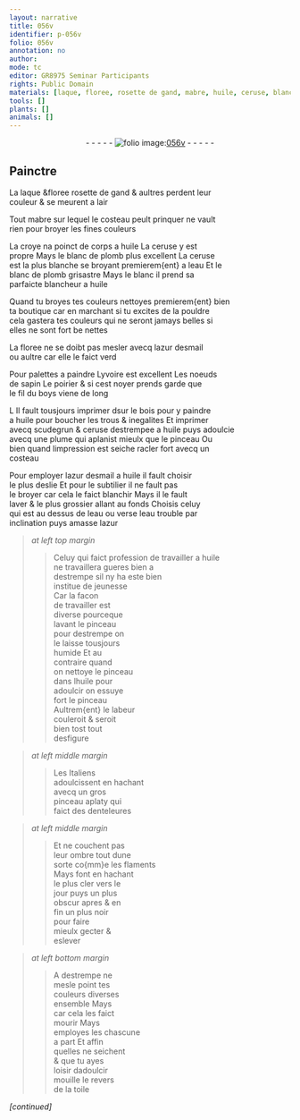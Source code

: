 ```yaml
---
layout: narrative
title: 056v
identifier: p-056v
folio: 056v
annotation: no
author:
mode: tc
editor: GR8975 Seminar Participants
rights: Public Domain
materials: [laque, floree, rosette de gand, mabre, huile, ceruse, blanc de plomb, eau, azur desmail, yvoire, noeuds de sapin, poirier, noyer, boys, bois, scudegrun, azur, toile]
tools: []
plants: []
animals: []
---
```


<div class="folio" align="center">- - - - - <a href="http://gallica.bnf.fr/ark:/12148/btv1b9059316c/f118.item" target="_blank"><img src="https://cu-mkp.github.io/2017-workshop-edition/assets/photo-icon.png" alt="folio image: " style="display:inline-block; margin-bottom:-3px;"/>056v</a> - - - - - </div>  
  

## Painctre

 
 La <span class="m">laque</span> &<span class="del"><span class="m">floree</span></span> <span class="m">rosette de <span class="pl">gand</span></span> & aultres perdent leur<br/> couleur & se meurent a lair
 
Tout <span class="m">mabre</span> sur lequel le costeau peult prinquer ne vault<br/> rien pour broyer les fines couleurs
 
 La croye na poinct de corps a <span class="m">huile</span> La <span class="m">ceruse</span> y est<br/> propre Mays le <span class="m">blanc de plomb</span> plus excellent La <span class="m">ceruse</span><br/> est la plus blanche se broyant premierem{ent} a l<span class="m">eau</span> Et le<br/> <span class="m">blanc de plomb</span> grisastre Mays <span class="del">le blanc</span> il prend sa<br/> parfaicte blancheur a <span class="m">huile</span>
 
Quand tu broyes tes couleurs nettoyes premierem{ent} bien<br/> ta boutique car en marchant si tu excites de la pouldre<br/> cela gastera tes couleurs qui ne seront jamays belles si<br/> elles ne sont fort <span class="del">be</span> nettes
 
La <span class="m">floree</span> ne se doibt pas mesler avecq l<span class="m">azur desmail</span><br/> ou aultre car elle le faict verd
 
Pour palettes a paindre L<span class="m">yvoire</span> est excellent Les <span class="m">noeuds<br/> de sapin</span> Le <span class="m">poirier</span> & si cest <span class="m">noyer</span> prends garde que<br/> le fil du <span class="m">boys</span> viene de long
 
<span class="del">L</span> Il fault tousjours imprimer <span class="del">d</span>sur le <span class="m">bois</span> pour y paindre<br/> a <span class="m">huile</span> pour boucher les trous & inegalites Et imprimer<br/> avecq <span class="m">scudegrun</span> & <span class="m">ceruse</span> destrempee a <span class="m">huile</span> puys adoulcie<br/> avecq une plume qui aplanist mieulx que le pinceau Ou<br/> bien quand limpression est seiche racler fort avecq un<br/> costeau
 
 Pour employer l<span class="m">azur desmail</span> a <span class="m">huile</span> il fault choisir<br/> le plus deslie Et pour le subtilier il ne fault pas<br/> le broyer car cela le faict blanchir Mays il le fault<br/> laver & le plus grossier allant au fonds Choisis celuy<br/> qui est au dessus de l<span class="m">eau</span> ou verse l<span class="m">eau</span> trouble par<br/> inclination puys amasse l<span class="m">azur</span>
 
> *at left top margin*
> 
> >   <span class="pro">Celuy qui <span class="add">faict profession de</span> travailler a <span class="m">huile</span></span><br/> ne travaillera gueres bien a<br/> destrempe sil ny ha este bien<br/> institue de jeunesse<br/> Car la facon<br/> de travailler est<br/> diverse pourceque<br/> lavant le pinceau<br/> pour destrempe on<br/> le laisse tousjours<br/> humide Et au<br/> contraire quand<br/> on nettoye le pinceau<br/> dans l<span class="m">huile</span> pour<br/> adoulcir on essuye<br/> fort le pinceau<br/> Aultrem{ent} le labeur<br/> couleroit & seroit<br/> bien tost tout<br/> desfigure
 
> *at left middle margin*
> 
> >   Les <span class="pl">Italiens</span><br/> adoulcissent en hachant<br/> avecq un gros<br/> pinceau aplaty qui<br/> faict des denteleures
 
> *at left middle margin*
> 
> >   Et ne couchent pas<br/> leur ombre tout dune<br/> sorte co{mm}e les <span class="pl">flaments</span><br/> Mays font en hachant<br/> le plus cler vers le<br/> jour puys un plus<br/> obscur apres & en<br/> fin un plus noir<br/> pour faire<br/> mieulx gecter &<br/> eslever
 
> *at left bottom margin*
> 
> >   A destrempe ne<br/> mesle point tes<br/> couleurs diverses<br/> ensemble <span class="del">Mays</span><br/> car cela les faict<br/> mourir Mays<br/> employes les chascune<br/> a part Et affin<br/> quelles ne seichent<br/> & que tu ayes<br/> loisir dadoulcir<br/> mouille le revers<br/> de la <span class="m">toile</span>
 
*[continued]*
 
